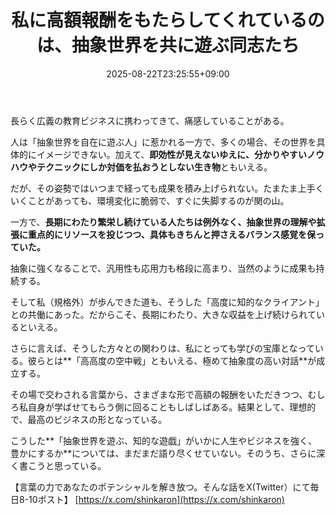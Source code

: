 ﻿---
title: "私に高額報酬をもたらしてくれているのは、抽象世界を共に遊ぶ同志たち"
date: 2025-08-22T23:25:55+09:00
draft: false
---

長らく広義の教育ビジネスに携わってきて、痛感していることがある。

人は「抽象世界を自在に遊ぶ人」に惹かれる一方で、多くの場合、その世界を具体的にイメージできない。加えて、**即効性が見えないゆえに、分かりやすいノウハウやテクニックにしか対価を払おうとしない生き物**ともいえる。

だが、その姿勢ではいつまで経っても成果を積み上げられない。たまたま上手くいくことがあっても、環境変化に脆弱で、すぐに失脚するのが関の山。



一方で、**長期にわたり繁栄し続けている人たちは例外なく、抽象世界の理解や拡張に重点的にリソースを投じつつ、具体もきちんと押さえるバランス感覚を保っていた。**

抽象に強くなることで、汎用性も応用力も格段に高まり、当然のように成果も持続する。

そして私（規格外）が歩んできた道も、そうした「高度に知的なクライアント」との共働にあった。だからこそ、長期にわたり、大きな収益を上げ続けられているといえる。



さらに言えば、そうした方々との関わりは、私にとっても学びの宝庫となっている。彼らとは**「高高度の空中戦」ともいえる、極めて抽象度の高い対話**が成立する。

その場で交わされる言葉から、さまざまな形で高額の報酬をいただきつつ、むしろ私自身が学ばせてもらう側に回ることもしばしばある。結果として、理想的で、最高のビジネスの形となっている。



こうした**「抽象世界を遊ぶ、知的な遊戯」がいかに人生やビジネスを強く、豊かにするか**については、まだまだ語り尽くせていない。そのうち、さらに深く書こうと思っている。

【言葉の力であなたのポテンシャルを解き放つ。そんな話をX(Twitter）にて毎日8-10ポスト】
[https://x.com/shinkaron](https://x.com/shinkaron)
